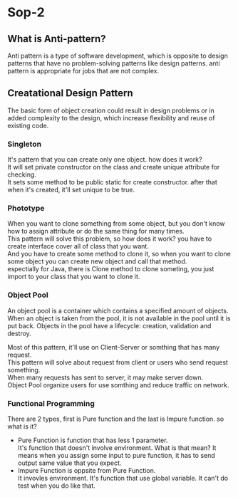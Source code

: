 # Sop-2

## What is Anti-pattern?
Anti pattern is a type of software development, which is opposite to design patterns that have no problem-solving patterns like design patterns. anti pattern is appropriate for jobs that are not complex.


## Creatational Design Pattern
The basic form of object creation could result in design problems or in added complexity to the design, which increase flexibility and reuse of existing code.
### Singleton
It's pattern that you can create only one object. how does it work?  
It will set private constructor on the class and create unique attribute for checking.  
It sets some method to be public static for create constructor. after that when it's created, it'll set unique to be true.  


### Phototype
When you want to clone something from some object, but you don't know how to assign attribute or do the same thing for many times.   
This pattern will solve this problem, so how does it work? you have to create interface cover all of class that you want.  
And you have to create some method to clone it, so when you want to clone some object you can create new object and call that method.  
espectially for Java, there is Clone method to clone someting, you just import to your class that you want to clone it.  

### Object Pool
An object pool is a container which contains a specified amount of objects. 
When an object is taken from the pool, it is not available in the pool until it is put back. 
Objects in the pool have a lifecycle: creation, validation and destroy.

Most of this pattern, it'll use on Client-Server or somthing that has many request.  
This pattern will solve about request from client or users who send request something.  
When many requests has sent to server, it may make server down.  
Object Pool organize users for use somthing and reduce traffic on network.  

### Functional Programming
There are 2 types, first is Pure function and the last is Impure function. so what is it?  
- Pure Function is function that has less 1 parameter.  
It's function that doesn't involve environment. What is that mean?
It means when you assign some input to pure function, it has to send output same value that you expect.  
- Impure Function is oppsite from Pure Function.  
It invovles environment. It's function that use global variable. It can't do test when you do like that.  

